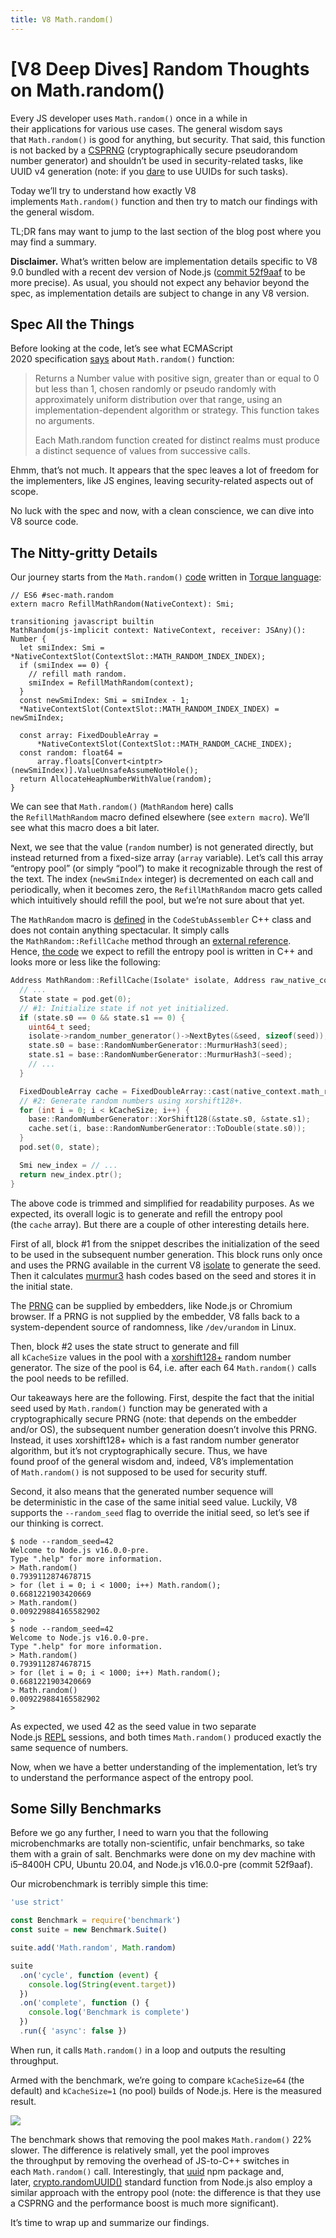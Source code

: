 ```yaml
---
title: V8 Math.random()
---
```

# [V8 Deep Dives] Random Thoughts on Math.random()

Every JS developer uses `Math.random()` once in a while in their applications for various use cases. The general wisdom says that `Math.random()` is good for anything, but security. That said, this function is not backed by a [CSPRNG](https://en.wikipedia.org/wiki/Cryptographically_secure_pseudorandom_number_generator) (cryptographically secure pseudorandom number generator) and shouldn’t be used in security-related tasks, like UUID v4 generation (note: if you [dare](https://security.stackexchange.com/a/157277) to use UUIDs for such tasks).

Today we’ll try to understand how exactly V8 implements `Math.random()` function and then try to match our findings with the general wisdom.

TL;DR fans may want to jump to the last section of the blog post where you may find a summary.

**Disclaimer.** What’s written below are implementation details specific to V8 9.0 bundled with a recent dev version of Node.js ([commit 52f9aaf](https://github.com/nodejs/node/commit/52f9aafeab02390ff78447a390651ec6ed94d166) to be more precise). As usual, you should not expect any behavior beyond the spec, as implementation details are subject to change in any V8 version.
## Spec All the Things

Before looking at the code, let’s see what ECMAScript 2020 specification [says](https://262.ecma-international.org/11.0/#sec-math.random) about `Math.random()` function:

> Returns a Number value with positive sign, greater than or equal to 0 but less than 1, chosen randomly or pseudo randomly with approximately uniform distribution over that range, using an implementation-dependent algorithm or strategy. This function takes no arguments.
> 
> Each Math.random function created for distinct realms must produce a distinct sequence of values from successive calls.

Ehmm, that’s not much. It appears that the spec leaves a lot of freedom for the implementers, like JS engines, leaving security-related aspects out of scope.

No luck with the spec and now, with a clean conscience, we can dive into V8 source code.

## The Nitty-gritty Details

Our journey starts from the `Math.random()` [code](https://github.com/nodejs/node/blob/52f9aafeab02390ff78447a390651ec6ed94d166/deps/v8/src/builtins/math.tq#L439) written in [Torque language](https://v8.dev/docs/torque):

```torque
// ES6 #sec-math.random
extern macro RefillMathRandom(NativeContext): Smi;

transitioning javascript builtin
MathRandom(js-implicit context: NativeContext, receiver: JSAny)(): Number {
  let smiIndex: Smi = *NativeContextSlot(ContextSlot::MATH_RANDOM_INDEX_INDEX);
  if (smiIndex == 0) {
    // refill math random.
    smiIndex = RefillMathRandom(context);
  }
  const newSmiIndex: Smi = smiIndex - 1;
  *NativeContextSlot(ContextSlot::MATH_RANDOM_INDEX_INDEX) = newSmiIndex;

  const array: FixedDoubleArray =
      *NativeContextSlot(ContextSlot::MATH_RANDOM_CACHE_INDEX);
  const random: float64 =
      array.floats[Convert<intptr>(newSmiIndex)].ValueUnsafeAssumeNotHole();
  return AllocateHeapNumberWithValue(random);
}
```

We can see that `Math.random()` (`MathRandom` here) calls the `RefillMathRandom` macro defined elsewhere (see `extern macro`). We’ll see what this macro does a bit later.

Next, we see that the value (`random` number) is not generated directly, but instead returned from a fixed-size array (`array` variable). Let’s call this array “entropy pool” (or simply “pool”) to make it recognizable through the rest of the text. The index (`newSmiIndex` integer) is decremented on each call and periodically, when it becomes zero, the `RefillMathRandom` macro gets called which intuitively should refill the pool, but we’re not sure about that yet.

The `MathRandom` macro is [defined](https://github.com/nodejs/node/blob/52f9aafeab02390ff78447a390651ec6ed94d166/deps/v8/src/codegen/code-stub-assembler.cc#L13856) in the `CodeStubAssembler` C++ class and does not contain anything spectacular. It simply calls the `MathRandom::RefillCache` method through an [external reference](https://github.com/nodejs/node/blob/52f9aafeab02390ff78447a390651ec6ed94d166/deps/v8/src/codegen/external-reference.cc#L771). Hence, [the code](https://github.com/nodejs/node/blob/52f9aafeab02390ff78447a390651ec6ed94d166/deps/v8/src/numbers/math-random.cc#L35) we expect to refill the entropy pool is written in C++ and looks more or less like the following:

```cpp
Address MathRandom::RefillCache(Isolate* isolate, Address raw_native_context) {
  // ...
  State state = pod.get(0);
  // #1: Initialize state if not yet initialized.
  if (state.s0 == 0 && state.s1 == 0) {
    uint64_t seed;
    isolate->random_number_generator()->NextBytes(&seed, sizeof(seed));
    state.s0 = base::RandomNumberGenerator::MurmurHash3(seed);
    state.s1 = base::RandomNumberGenerator::MurmurHash3(~seed);
    // ...
  }

  FixedDoubleArray cache = FixedDoubleArray::cast(native_context.math_random_cache());
  // #2: Generate random numbers using xorshift128+.
  for (int i = 0; i < kCacheSize; i++) {
    base::RandomNumberGenerator::XorShift128(&state.s0, &state.s1);
    cache.set(i, base::RandomNumberGenerator::ToDouble(state.s0));
  }
  pod.set(0, state);

  Smi new_index = // ...
  return new_index.ptr();
}
```

The above code is trimmed and simplified for readability purposes. As we expected, its overall logic is to generate and refill the entropy pool (the `cache` array). But there are a couple of other interesting details here.

First of all, block #1 from the snippet describes the initialization of the seed to be used in the subsequent number generation. This block runs only once and uses the PRNG available in the current V8 [isolate](https://v8.dev/blog/embedded-builtins#isolate--and-process-independent-code) to generate the seed. Then it calculates [murmur3](https://en.wikipedia.org/wiki/MurmurHash) hash codes based on the seed and stores it in the initial state.

The [PRNG](https://github.com/nodejs/node/blob/52f9aafeab02390ff78447a390651ec6ed94d166/deps/v8/src/base/utils/random-number-generator.cc#L32) can be supplied by embedders, like Node.js or Chromium browser. If a PRNG is not supplied by the embedder, V8 falls back to a system-dependent source of randomness, like `/dev/urandom` in Linux.

Then, block #2 uses the state struct to generate and fill all `kCacheSize` values in the pool with a [xorshift128+](https://v8.dev/blog/math-random) random number generator. The size of the pool is 64, i.e. after each 64 `Math.random()` calls the pool needs to be refilled.

Our takeaways here are the following. First, despite the fact that the initial seed used by `Math.random()` function may be generated with a cryptographically secure PRNG (note: that depends on the embedder and/or OS), the subsequent number generation doesn’t involve this PRNG. Instead, it uses xorshift128+ which is a fast random number generator algorithm, but it’s not cryptographically secure. Thus, we have found proof of the general wisdom and, indeed, V8’s implementation of `Math.random()` is not supposed to be used for security stuff.

Second, it also means that the generated number sequence will be deterministic in the case of the same initial seed value. Luckily, V8 supports the `--random_seed` flag to override the initial seed, so let’s see if our thinking is correct.

```shell
$ node --random_seed=42
Welcome to Node.js v16.0.0-pre.
Type ".help" for more information.
> Math.random()
0.7939112874678715
> for (let i = 0; i < 1000; i++) Math.random();
0.6681221903420669
> Math.random()
0.009229884165582902
> 
$ node --random_seed=42
Welcome to Node.js v16.0.0-pre.
Type ".help" for more information.
> Math.random()
0.7939112874678715
> for (let i = 0; i < 1000; i++) Math.random();
0.6681221903420669
> Math.random()
0.009229884165582902
> 
```

As expected, we used 42 as the seed value in two separate Node.js [REPL](https://nodejs.org/api/repl.html) sessions, and both times `Math.random()` produced exactly the same sequence of numbers.

Now, when we have a better understanding of the implementation, let’s try to understand the performance aspect of the entropy pool.
## Some Silly Benchmarks

Before we go any further, I need to warn you that the following microbenchmarks are totally non-scientific, unfair benchmarks, so take them with a grain of salt. Benchmarks were done on my dev machine with i5–8400H CPU, Ubuntu 20.04, and Node.js v16.0.0-pre (commit 52f9aaf).

Our microbenchmark is terribly simple this time:

```js
'use strict'

const Benchmark = require('benchmark')
const suite = new Benchmark.Suite()

suite.add('Math.random', Math.random)

suite
  .on('cycle', function (event) {
    console.log(String(event.target))
  })
  .on('complete', function () {
    console.log('Benchmark is complete')
  })
  .run({ 'async': false })
```

When run, it calls `Math.random()` in a loop and outputs the resulting throughput.

Armed with the benchmark, we’re going to compare `kCacheSize=64` (the default) and `kCacheSize=1` (no pool) builds of Node.js. Here is the measured result.

![](05-math-random-benchmark.webp)

The benchmark shows that removing the pool makes `Math.random()` 22% slower. The difference is relatively small, yet the pool improves the throughput by removing the overhead of JS-to-C++ switches in each `Math.random()` call. Interestingly, that [uuid](https://github.com/uuidjs/uuid/pull/513) npm package and, later, [crypto.randomUUID()](https://github.com/nodejs/node/pull/36729) standard function from Node.js also employ a similar approach with the entropy pool (note: the difference is that they use a CSPRNG and the performance boost is much more significant).

It’s time to wrap up and summarize our findings.

## 